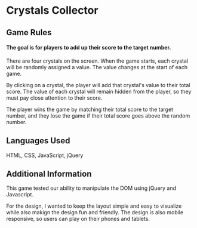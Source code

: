<h1>Crystals Collector</h1>

<h2>Game Rules</h2>

<h4>The goal is for players to add up their score to the target number.</h4>

There are four crystals on the screen. When the game starts, each crystal will be randomly assigned a value. The value changes at the start of each game.

By clicking on a crystal, the player will add that crystal's value to their total score. The value of each crystal will remain hidden from the player, so they must pay close attention to their score.

The player wins the game by matching their total score to the target number, and they lose the game if their total score goes above the random number.
<br>

<h2>Languages Used</h2>

HTML, CSS, JavaScript, jQuery

<h2>Additional Information</h2>

This game tested our ability to manipulate the DOM using jQuery and Javascript.

For the design, I wanted to keep the layout simple and easy to visualize while also makign the design fun and friendly. The design is also mobile responsive, so users can play on their phones and tablets.

